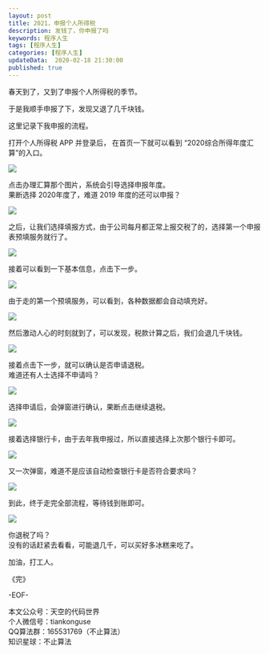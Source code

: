 ```yaml
---   
layout: post  
title: 2021，申报个人所得税      
description: 发钱了，你申报了吗         
keywords: 程序人生  
tags: [程序人生]    
categories: [程序人生]  
updateData:  2020-02-18 21:30:00  
published: true  
---  
```



春天到了，又到了申报个人所得税的季节。  


于是我顺手申报了下，发现又退了几千块钱。  


这里记录下我申报的流程。  


打开个人所得税 APP 并登录后， 在首页一下就可以看到 “2020综合所得年度汇算”的入口。  


![](http://res.tiankonguse.com/images/2021/03/30/001.jpeg)


点击办理汇算那个图片，系统会引导选择申报年度。  
果断选择 2020年度了，难道 2019 年度的还可以申报？ 


![](http://res.tiankonguse.com/images/2021/03/30/002.jpeg)

 
之后，让我们选择填报方式，由于公司每月都正常上报交税了的，选择第一个申报表预填服务就行了。  


![](http://res.tiankonguse.com/images/2021/03/30/003.jpeg)


接着可以看到一下基本信息，点击下一步。  


![](http://res.tiankonguse.com/images/2021/03/30/004.jpeg)


由于走的第一个预填服务，可以看到，各种数据都会自动填充好。  


![](http://res.tiankonguse.com/images/2021/03/30/005.jpeg)


然后激动人心的时刻就到了，可以发现，税款计算之后，我们会退几千块钱。  


![](http://res.tiankonguse.com/images/2021/03/30/006.jpeg)



接着点击下一步，就可以确认是否申请退税。  
难道还有人士选择不申请吗？  


![](http://res.tiankonguse.com/images/2021/03/30/007.jpeg)


选择申请后，会弹窗进行确认，果断点击继续退税。  


![](http://res.tiankonguse.com/images/2021/03/30/008.jpeg)



接着选择银行卡，由于去年我申报过，所以直接选择上次那个银行卡即可。  


![](http://res.tiankonguse.com/images/2021/03/30/009.jpeg)


又一次弹窗，难道不是应该自动检查银行卡是否符合要求吗？  



![](http://res.tiankonguse.com/images/2021/03/30/010.jpeg)



到此，终于走完全部流程，等待钱到账即可。  



![](http://res.tiankonguse.com/images/2021/03/30/011.jpeg)



你退税了吗？  
没有的话赶紧去看看，可能退几千，可以买好多冰糕来吃了。  



加油，打工人。  


《完》  


-EOF-  



本文公众号：天空的代码世界  
个人微信号：tiankonguse  
QQ算法群：165531769（不止算法）  
知识星球：不止算法  

